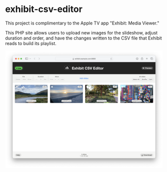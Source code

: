 # exhibit-csv-editor

This project is complimentary to the Apple TV app "Exhibit: Media Viewer."

This PHP site allows users to upload new images for the slideshow, adjust duration and order, and have the changes written to the CSV file that Exhibit reads to build its playlist.

![Exhibit CSV Editor screenshot](/screenshots/exhibit-csv-editor.png?raw=true "Exhibit CSV Editor screenshot")
